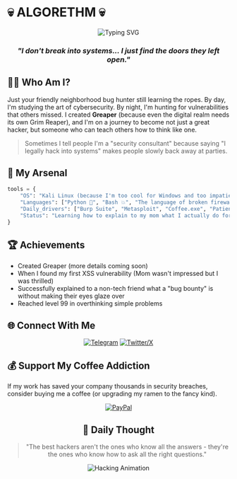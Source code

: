 # 💀 ALGORETHM 💀

<div align="center">
  <img src="https://readme-typing-svg.herokuapp.com?font=Courier+New&weight=800&size=30&duration=1500&pause=1000&color=00FF00&center=true&vCenter=true&repeat=true&random=false&width=500&height=70&lines=ALGORETHM;H4CK3R+M1NDSET;BUG+BOUNTY+HUNTER;SYSTEM+INFILTRATOR;A+FRIEND" alt="Typing SVG" />
  
  <br>
  
  
  ### *"I don't break into systems... I just find the doors they left open."*
</div>

## 👨‍💻 Who Am I?

Just your friendly neighborhood bug hunter still learning the ropes. By day, I'm studying the art of cybersecurity. By night, I'm hunting for vulnerabilities that others missed. I created **Greaper** (because even the digital realm needs its own Grim Reaper), and I'm on a journey to become not just a great hacker, but someone who can teach others how to think like one.

> Sometimes I tell people I'm a "security consultant" because saying "I legally hack into systems" makes people slowly back away at parties.

## 🔧 My Arsenal

```python
tools = {
    "OS": "Kali Linux (because I'm too cool for Windows and too impatient for Arch)",
    "Languages": ["Python 🐍", "Bash 💥", "The language of broken firewalls"],
    "Daily_drivers": ["Burp Suite", "Metasploit", "Coffee.exe", "Patience.py"],
    "Status": "Learning how to explain to my mom what I actually do for a living"
}
```

## 🏆 Achievements

- Created Greaper (more details coming soon)
- When I found my first XSS vulnerability (Mom wasn't impressed but I was thrilled)
- Successfully explained to a non-tech friend what a "bug bounty" is without making their eyes glaze over
- Reached level 99 in overthinking simple problems

## 🌐 Connect With Me

<div align="center">
  
[![Telegram](https://img.shields.io/badge/Telegram-2CA5E0?style=for-the-badge&logo=telegram&logoColor=white)](https://t.me/hackerpwd1) 
[![Twitter/X](https://img.shields.io/badge/Twitter-1DA1F2?style=for-the-badge&logo=twitter&logoColor=white)](https://x.com/algorethm_)

</div>

## 💰 Support My Coffee Addiction

If my work has saved your company thousands in security breaches, consider buying me a coffee (or upgrading my ramen to the fancy kind).

<div align="center">
  
[![PayPal](https://img.shields.io/badge/PayPal-00457C?style=for-the-badge&logo=paypal&logoColor=white)](https://www.paypal.com/donate/?hosted_button_id=Z9HENP8G6PTD6)

</div>

<div align="center">
  
## 💭 Daily Thought

> "The best hackers aren't the ones who know all the answers - they're the ones who know how to ask all the right questions."

<img src="https://readme-typing-svg.herokuapp.com?font=Courier+New&duration=2000&pause=1000&color=00FF00&center=true&vCenter=true&multiline=true&repeat=true&width=500&height=80&lines=SYSTEM+STATUS%3A+VULNERABLE;EXPLOITING...;ACCESS+GRANTED" alt="Hacking Animation" />
</div>

<!-- Fun fact: This README has been secured with high-level encryption. If you're reading this comment, congratulations - you've found your first vulnerability! -->

